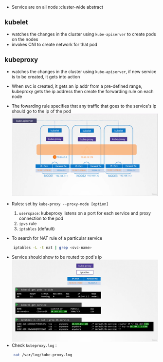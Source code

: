 - Service are on all node :cluster-wide abstract 
## kubelet

-  watches the changes in the cluster using `kube-apiserver` to create pods on the nodes
- invokes CNI to create network for that pod
## kubeproxy 
- watches the changes in the cluster using `kube-apiserver`, if new service is to be created, it gets into action 
- When svc is created, it gets an ip addr from a pre-defined range, kubeproxy gets the ip address then create the forwarding rule on each node
- The fowarding rule specifies that any traffic that goes to the service's ip should go to the ip of the pod
![](../../../img/Pasted%20image%2020250526092739.png)
- Rules: set by `kube-proxy --proxy-mode [option]`
	1. `userspace`: kubeproxy listens on a port for each service and proxy connection to the pod 
	2. `ipvs` rule
	3. `iptables` (default)

- To search for NAT rule of a particular service 
```bash
	iptables -L -t nat | grep <svc-name>
```
- Service should show to be routed to pod's ip
![](../../../img/Pasted%20image%2020250526093237.png)
- Check `kubeproxy.log` :
```bash 
	cat /var/log/kube-proxy.log
```

